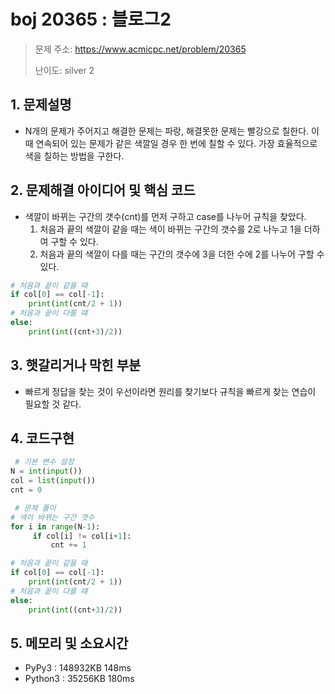 # boj 20365 : 블로그2
> 문제 주소: https://www.acmicpc.net/problem/20365
> 
> 난이도: silver 2

## 1. 문제설명
- N개의 문제가 주어지고 해결한 문제는 파랑, 해결못한 문제는 빨강으로 칠한다. 
  이때 연속되어 있는 문제가 같은 색깔일 경우 한 번에 칠할 수 있다. 
  가장 효율적으로 색을 칠하는 방법을 구한다.

## 2. 문제해결 아이디어 및 핵심 코드
- 색깔이 바뀌는 구간의 갯수(cnt)를 먼저 구하고 case를 나누어 규칙을 찾았다.
    1. 처음과 끝의 색깔이 같을 때는 색이 바뀌는 구간의 갯수를 2로 나누고 1을 더하여 구할 수 있다.
    2. 처음과 끝의 색깔이 다를 때는 구간의 갯수에 3을 더한 수에 2를 나누어 구할 수 있다.
  
```python
# 처음과 끝이 같을 때
if col[0] == col[-1]:
    print(int(cnt/2 + 1))
# 처음과 끝이 다를 떄
else:
    print(int((cnt+3)/2))
```

## 3. 햇갈리거나 막힌 부분
- 빠르게 정답을 찾는 것이 우선이라면 원리를 찾기보다 규칙을 빠르게 찾는 연습이 필요할 것 같다.

## 4. 코드구현
``` python
 # 기본 변수 설정
N = int(input())
col = list(input())
cnt = 0

 # 문제 풀이
# 색이 바뀌는 구간 갯수
for i in range(N-1):
     if col[i] != col[i+1]:
         cnt += 1

# 처음과 끝이 같을 때
if col[0] == col[-1]:
    print(int(cnt/2 + 1))
# 처음과 끝이 다를 떄
else:
    print(int((cnt+3)/2))
```
## 5. 메모리 및 소요시간
- PyPy3 :   148932KB	148ms
- Python3 : 35256KB 	180ms